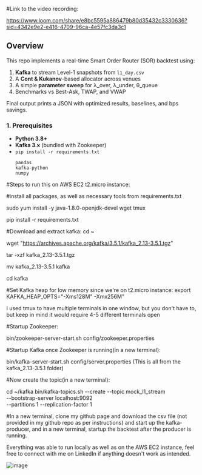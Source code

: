 #Link to the video recording:

https://www.loom.com/share/e8bc5595a886479b80d35432c3330636?sid=4342e9e2-e416-4709-96ca-4e57fc3da3c1


## Overview

This repo implements a real-time Smart Order Router (SOR) backtest using:

1. **Kafka** to stream Level-1 snapshots from `l1_day.csv`  
2. A **Cont & Kukanov**-based allocator across venues  
3. A simple **parameter sweep** for λ_over, λ_under, θ_queue  
4. Benchmarks vs Best-Ask, TWAP, and VWAP  

Final output prints a JSON with optimized results, baselines, and bps savings.

### 1. Prerequisites

- **Python 3.8+**  
- **Kafka 3.x** (bundled with Zookeeper)  
- `pip install -r requirements.txt`  
  ```text
  pandas
  kafka-python
  numpy

#Steps to run this on AWS EC2 t2.micro instance:

#install all packages, as well as necessary tools from requirements.txt

sudo yum install -y java-1.8.0-openjdk-devel wget tmux

pip install -r requirements.txt

#Download and extract kafka:
cd ~

wget "https://archives.apache.org/kafka/3.5.1/kafka_2.13-3.5.1.tgz"

tar -xzf kafka_2.13-3.5.1.tgz

mv kafka_2.13-3.5.1 kafka

cd kafka

#Set Kafka heap for low memory since we're on t2.micro instance:
export KAFKA_HEAP_OPTS="-Xms128M" -Xmx256M"

I used tmux to have multiple terminals in one window, but you don't have to, but keep in mind it would require 4-5 different terminals open

#Startup Zookeeper:

bin/zookeeper-server-start.sh config/zookeeper.properties

#Startup Kafka once Zookeeper is running(in a new terminal):

bin/kafka-server-start.sh config/server.properties
(This is all from the kafka_2.13-3.5.1 folder)

#Now create the topic(in a new terminal):

cd ~/kafka
bin/kafka-topics.sh --create --topic mock_l1_stream \
  --bootstrap-server localhost:9092 \
  --partitions 1 --replication-factor 1

#In a new terminal, clone my github page and download the csv file (not provided in my github repo as per instructions) and start up the kafka-producer, and in a new terminal, startup the backtest after the producer is running. 

Everything was able to run locally as well as on the AWS EC2 instance, feel free to connect with me on LinkedIn if anything doesn't work as intended. 

![image](https://github.com/user-attachments/assets/57533df8-89f8-4a50-9cbd-7b054362a6b8)

